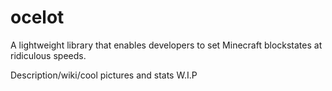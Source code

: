 # ocelot
A lightweight library that enables developers to set Minecraft blockstates at ridiculous speeds.

Description/wiki/cool pictures and stats W.I.P
